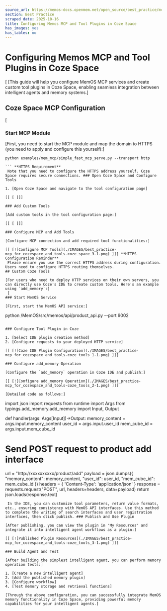 ```yaml
---
source_url: https://memos-docs.openmem.net/open_source/best_practice/mcp_for_cozespace_and_tools
section: Best Practice
scraped_date: 2025-10-16
title: Configuring Memos MCP and Tool Plugins in Coze Space
has_images: yes
has_tables: no
---
```


# Configuring Memos MCP and Tool Plugins in Coze Space
 [
[This guide will help you configure MemOS MCP services and create custom tool plugins in Coze Space, enabling seamless integration between intelligent agents and memory systems.]

## Coze Space MCP Configuration
 [
### Start MCP Module

[First, you need to start the MCP module and map the domain to HTTPS (you need to apply and configure this yourself):]

```
python examples/mem_mcp/simple_fast_mcp_serve.py --transport http

``` **HTTPS Requirement**
 Note that you need to configure the HTTPS address yourself. Coze Space requires secure connections. ### Open Coze Space and Configure Tools

1. [Open Coze Space and navigate to the tool configuration page]

[[ [ ]]]

### Add Custom Tools

[Add custom tools in the tool configuration page:]

[[ [ ]]]

### Configure MCP and Add Tools

[Configure MCP connection and add required tool functionalities:]

[[ [![Configure MCP Tools](./IMAGES/best_practice-mcp_for_cozespace_and_tools-coze_space_3-1.png) ]]] **HTTPS Configuration Reminder**
 Please ensure you use the correct HTTPS address during configuration. Users need to configure HTTPS routing themselves.
## Custom Coze Tools

[For users who need to deploy HTTP services on their own servers, you can directly use Coze's IDE to create custom tools. Here's an example using `add_memory`:]
 [
### Start MemOS Service

[First, start the MemOS API service:]

```
python /MemOS/src/memos/api/product_api.py --port 9002

```

### Configure Tool Plugin in Coze

1. [Select IDE plugin creation method]
2. [Configure requests to your deployed HTTP service]

[[ [![Coze IDE Plugin Configuration](./IMAGES/best_practice-mcp_for_cozespace_and_tools-coze_tools_1-1.png) ]]]

### Configure add_memory Operation

[Configure the `add_memory` operation in Coze IDE and publish:]

[[ [![Configure add_memory Operation](./IMAGES/best_practice-mcp_for_cozespace_and_tools-coze_tools_2-1.png) ]]]

[Detailed code as follows:]

```
import json
import requests
from runtime import Args
from typings.add_memory.add_memory import Input, Output

def handler(args: Args[Input])->Output:
 memory_content = args.input.memory_content
 user_id = args.input.user_id
 mem_cube_id = args.input.mem_cube_id
 # Send POST request to product add interface
 url = "http://xxxxxxxxxx/product/add"
 payload = json.dumps({
 "memory_content": memory_content,
 "user_id": user_id,
 "mem_cube_id": mem_cube_id
 })
 headers = {
 'Content-Type': 'application/json'
 }
 response = requests.request("POST", url, headers=headers, data=payload)
 return json.loads(response.text)

``` **IDE Configuration**
 In the IDE, you can customize tool parameters, return value formats, etc., ensuring consistency with MemOS API interfaces. Use this method to complete the writing of search interfaces and user registration interfaces, then click publish. ### Publish and Use Plugin

[After publishing, you can view the plugin in "My Resources" and integrate it into intelligent agent workflows as a plugin:]

[[ [![Published Plugin Resources](./IMAGES/best_practice-mcp_for_cozespace_and_tools-coze_tools_3-1.png) ]]]

### Build Agent and Test

[After building the simplest intelligent agent, you can perform memory operation tests:]

1. [Create a new intelligent agent]
2. [Add the published memory plugin]
3. [Configure workflow]
4. [Test memory storage and retrieval functions]

[Through the above configuration, you can successfully integrate MemOS memory functionality in Coze Space, providing powerful memory capabilities for your intelligent agents.]
